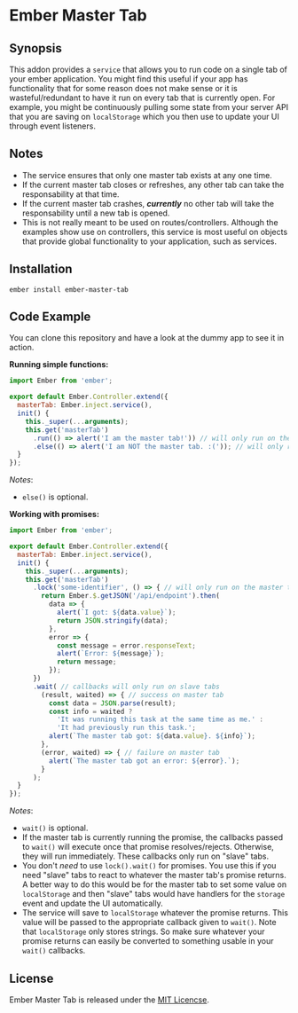 # Ember Master Tab
## Synopsis

This addon provides a `service` that allows you to run code on a single tab of your ember
application. You might find this useful if your app has functionality that for some reason
does not make sense or it is wasteful/redundant to have it run on every tab that is currently
open. For example, you might be continuously pulling some state from your server API that
you are saving on `localStorage` which you then use to update your UI through event listeners.

## Notes

* The service ensures that only one master tab exists at any one time.
* If the current master tab closes or refreshes, any other tab can take the responsability at that time.
* If the current master tab crashes, ***currently*** no other tab will take the responsability until
a new tab is opened. 
* This is not really meant to be used on routes/controllers. Although the examples show use
  on controllers, this service is most useful on objects that provide global functionality to
  your application, such as services.

## Installation

`ember install ember-master-tab`

## Code Example

You can clone this repository and have a look at the dummy app to see it in action.

**Running simple functions:**

```js
import Ember from 'ember';

export default Ember.Controller.extend({
  masterTab: Ember.inject.service(),
  init() {
    this._super(...arguments);
    this.get('masterTab')
      .run(() => alert('I am the master tab!')) // will only run on the master tab
      .else(() => alert('I am NOT the master tab. :(')); // will only run on slave tabs
  }
});
```
*Notes*:
- `else()` is optional. 

**Working with promises:**

```js
import Ember from 'ember';

export default Ember.Controller.extend({
  masterTab: Ember.inject.service(),
  init() {
    this._super(...arguments);
    this.get('masterTab')
      .lock('some-identifier', () => { // will only run on the master tab
        return Ember.$.getJSON('/api/endpoint').then(
          data => {
            alert(`I got: ${data.value}`);
            return JSON.stringify(data);
          },
          error => {
            const message = error.responseText;
            alert(`Error: ${message}`);
            return message;
          });
      })
      .wait( // callbacks will only run on slave tabs
        (result, waited) => { // success on master tab
          const data = JSON.parse(result);
          const info = waited ?
            'It was running this task at the same time as me.' :
            'It had previously run this task.';
          alert(`The master tab got: ${data.value}. ${info}`);
        },
        (error, waited) => { // failure on master tab
          alert(`The master tab got an error: ${error}.`);
        } 
      );
  }
});
```
*Notes*:
- `wait()` is optional.
- If the master tab is currently running the promise, the callbacks
  passed to `wait()` will execute once that promise resolves/rejects.
  Otherwise, they will run immediately. These callbacks only run on
  "slave" tabs.
- You don't *need* to use `lock().wait()` for promises. You use this
  if you need "slave" tabs to react to whatever the master tab's
  promise returns. A better way to do this would be for the master tab
  to set some value on `localStorage` and then "slave" tabs would
  have handlers for the `storage` event and update the UI automatically.
- The service will save to `localStorage` whatever the promise returns.
  This value will be passed to the appropriate callback given to `wait()`.
  Note that `localStorage` only stores strings. So make sure whatever
  your promise returns can easily be converted to something usable in
  your `wait()` callbacks.

## License

Ember Master Tab is released under the [MIT Licencse](https://github.com/rhyek/ember-master-tab/blob/master/LICENSE.md).